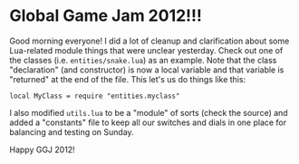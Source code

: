 # Global Game Jam 2012!!!

Good morning everyone! I did a lot of cleanup and clarification about some
Lua-related module things that were unclear yesterday. Check out one of the
classes (i.e. `entities/snake.lua`) as an example. Note that the class
"declaration" (and constructor) is now a local variable and that variable is
"returned" at the end of the file. This let's us do things like this:

    local MyClass = require "entities.myclass"

I also modified `utils.lua` to be a "module" of sorts (check the source) and
added a "constants" file to keep all our switches and dials in one place for
balancing and testing on Sunday.

Happy GGJ 2012!
